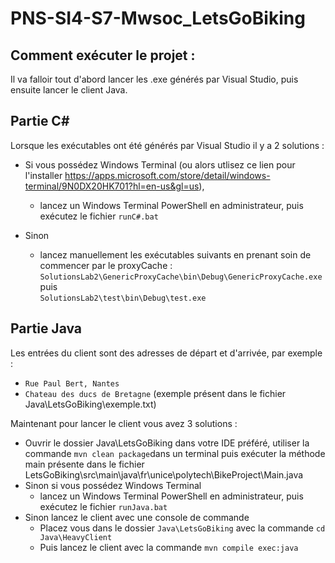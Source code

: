 # PNS-SI4-S7-Mwsoc_LetsGoBiking

## Comment exécuter le projet :

Il va falloir tout d'abord lancer les .exe générés par Visual Studio, puis ensuite lancer le client Java.

## Partie C#

Lorsque les exécutables ont été générés par Visual Studio il y a 2 solutions :

- Si vous possédez Windows Terminal (ou alors utlisez ce lien pour l'installer https://apps.microsoft.com/store/detail/windows-terminal/9N0DX20HK701?hl=en-us&gl=us),
	- lancez un Windows Terminal PowerShell en administrateur, puis exécutez le fichier ```runC#.bat```

- Sinon  
	- lancez manuellement les exécutables suivants en prenant soin de commencer par le proxyCache :        
			```SolutionsLab2\GenericProxyCache\bin\Debug\GenericProxyCache.exe```           
			puis            
			```SolutionsLab2\test\bin\Debug\test.exe```

## Partie Java

Les entrées du client sont des adresses de départ et d'arrivée, par exemple :
- ```Rue Paul Bert, Nantes```
- ```Chateau des ducs de Bretagne```
(exemple présent dans le fichier Java\LetsGoBiking\exemple.txt)

Maintenant pour lancer le client vous avez 3 solutions :
- Ouvrir le dossier Java\LetsGoBiking dans votre IDE préféré, utiliser la commande ```mvn clean package```dans un terminal puis exécuter la méthode main présente dans le fichier LetsGoBiking\src\main\java\fr\unice\polytech\BikeProject\Main.java
- Sinon si vous possédez Windows Terminal
	- lancez un Windows Terminal PowerShell en administrateur, puis exécutez le fichier ```runJava.bat```
- Sinon lancez le client avec une console de commande
	- Placez vous dans le dossier ```Java\LetsGoBiking``` avec la commande ```cd Java\HeavyClient```
	- Puis lancez le client avec la commande ```mvn compile exec:java```
